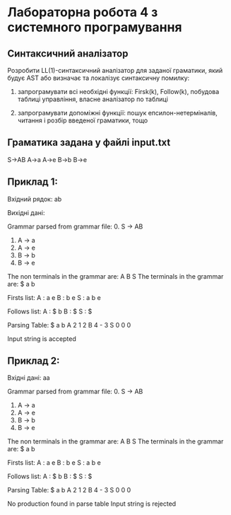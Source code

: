 # Лабораторна робота 4 з системного програмування

## Cинтаксичний аналізатор

Розробити LL(1)-синтаксичний аналізатор для заданої
граматики, який будує AST або визначає та локалізує синтаксичну помилку:

1) запрограмувати всі необхідні функції: Firsk(k), Follow(k), побудова таблиці управління, власне аналізатор по
таблиці

2) запрограмувати допоміжні функції: пошук епсилон-нетерміналів, читання і
розбір введеної граматики, тощо

## Граматика задана у файлі input.txt

S->AB
A->a
A->e
B->b
B->e

## Приклад 1:

Вхідний рядок: ab

Вихідні дані:

Grammar parsed from grammar file:
0.  S -> AB
1.  A -> a
2.  A -> e
3.  B -> b
4.  B -> e

The non terminals in the grammar are: A B S
The terminals in the grammar are: $ a b

Firsts list:
A : a e
B : b e
S : a b e

Follows list:
A : $ b
B : $
S : $

Parsing Table:
   $ a b
A  2 1 2
B  4 - 3
S  0 0 0

Input string is accepted

## Приклад 2:

Вхідні дані: aa

Grammar parsed from grammar file:
0.  S -> AB
1.  A -> a
2.  A -> e
3.  B -> b
4.  B -> e

The non terminals in the grammar are: A B S
The terminals in the grammar are: $ a b

Firsts list:
A : a e
B : b e
S : a b e

Follows list:
A : $ b
B : $
S : $

Parsing Table:
   $ a b
A  2 1 2
B  4 - 3
S  0 0 0

No production found in parse table
Input string is rejected